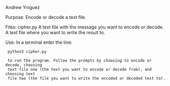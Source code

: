 Andrew Yniguez 

Purpose: Encode or decode a text file.

Files: cipher.py
       <text file one> A text file with the message you want to encode or decode.
       <text file two> A text file where you want to write the result to.

Use: In a terminal enter the line: 

     python3 cipher.py
     
     to run the program. Follow the prompts by choosing to encode or decode, choosing 
     text file one (the text you want to encode or decode from), and choosing text 
     file two (the file you want to write the encoded or decoded text to).
